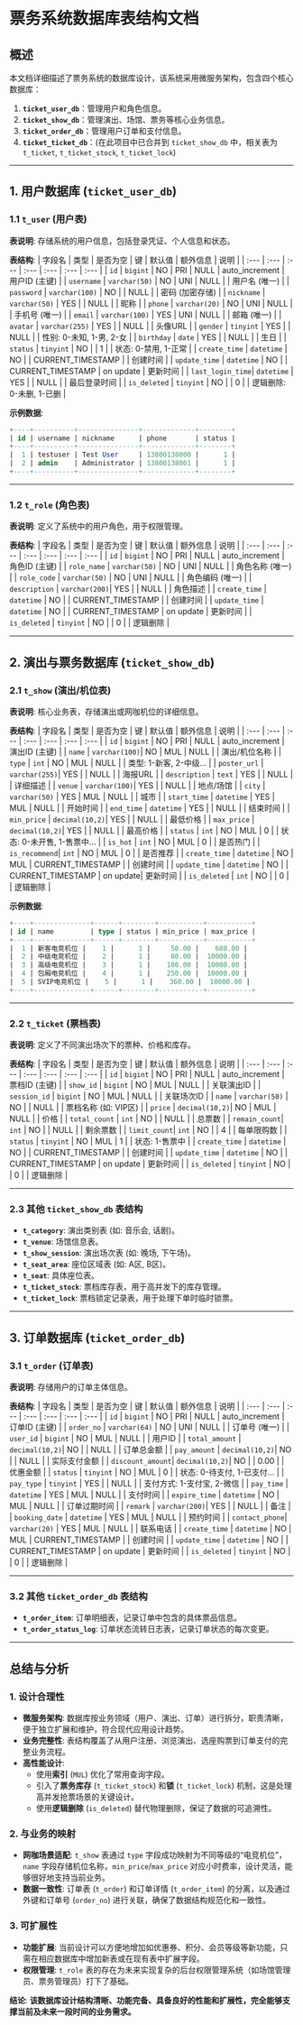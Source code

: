 # 票务系统数据库表结构文档

## 概述

本文档详细描述了票务系统的数据库设计，该系统采用微服务架构，包含四个核心数据库：

1.  **`ticket_user_db`**：管理用户和角色信息。
2.  **`ticket_show_db`**：管理演出、场馆、票务等核心业务信息。
3.  **`ticket_order_db`**：管理用户订单和支付信息。
4.  **`ticket_ticket_db`**：(在此项目中已合并到 `ticket_show_db` 中，相关表为 `t_ticket`, `t_ticket_stock`, `t_ticket_lock`)

---

## 1. 用户数据库 (`ticket_user_db`)

### 1.1 `t_user` (用户表)

**表说明**: 存储系统的用户信息，包括登录凭证、个人信息和状态。

**表结构**:
| 字段名 | 类型 | 是否为空 | 键 | 默认值 | 额外信息 | 说明 |
| :--- | :--- | :--- | :--- | :--- | :--- | :--- |
| `id` | `bigint` | NO | PRI | NULL | auto_increment | 用户ID (主键) |
| `username` | `varchar(50)` | NO | UNI | NULL | | 用户名 (唯一) |
| `password` | `varchar(100)` | NO | | NULL | | 密码 (加密存储) |
| `nickname` | `varchar(50)` | YES | | NULL | | 昵称 |
| `phone` | `varchar(20)` | NO | UNI | NULL | | 手机号 (唯一) |
| `email` | `varchar(100)` | YES | UNI | NULL | | 邮箱 (唯一) |
| `avatar` | `varchar(255)` | YES | | NULL | | 头像URL |
| `gender` | `tinyint` | YES | | NULL | | 性别: 0-未知, 1-男, 2-女 |
| `birthday` | `date` | YES | | NULL | | 生日 |
| `status` | `tinyint` | NO | | 1 | | 状态: 0-禁用, 1-正常 |
| `create_time` | `datetime` | NO | | CURRENT_TIMESTAMP | | 创建时间 |
| `update_time` | `datetime` | NO | | CURRENT_TIMESTAMP | on update | 更新时间 |
| `last_login_time`| `datetime` | YES | | NULL | | 最后登录时间 |
| `is_deleted` | `tinyint` | NO | | 0 | | 逻辑删除: 0-未删, 1-已删 |

**示例数据**:
```sql
+----+----------+---------------+-------------+--------+
| id | username | nickname      | phone       | status |
+----+----------+---------------+-------------+--------+
|  1 | testuser | Test User     | 13800138000 |      1 |
|  2 | admin    | Administrator | 13800138001 |      1 |
+----+----------+---------------+-------------+--------+
```

---

### 1.2 `t_role` (角色表)

**表说明**: 定义了系统中的用户角色，用于权限管理。

**表结构**:
| 字段名 | 类型 | 是否为空 | 键 | 默认值 | 额外信息 | 说明 |
| :--- | :--- | :--- | :--- | :--- | :--- | :--- |
| `id` | `bigint` | NO | PRI | NULL | auto_increment | 角色ID (主键) |
| `role_name` | `varchar(50)` | NO | UNI | NULL | | 角色名称 (唯一) |
| `role_code` | `varchar(50)` | NO | UNI | NULL | | 角色编码 (唯一) |
| `description` | `varchar(200)`| YES | | NULL | | 角色描述 |
| `create_time` | `datetime` | NO | | CURRENT_TIMESTAMP | | 创建时间 |
| `update_time` | `datetime` | NO | | CURRENT_TIMESTAMP | on update | 更新时间 |
| `is_deleted` | `tinyint` | NO | | 0 | | 逻辑删除 |

---

## 2. 演出与票务数据库 (`ticket_show_db`)

### 2.1 `t_show` (演出/机位表)

**表说明**: 核心业务表，存储演出或网咖机位的详细信息。

**表结构**:
| 字段名 | 类型 | 是否为空 | 键 | 默认值 | 额外信息 | 说明 |
| :--- | :--- | :--- | :--- | :--- | :--- | :--- |
| `id` | `bigint` | NO | PRI | NULL | auto_increment | 演出ID (主键) |
| `name` | `varchar(100)`| NO | MUL | NULL | | 演出/机位名称 |
| `type` | `int` | NO | MUL | NULL | | 类型: 1-新客, 2-中级... |
| `poster_url` | `varchar(255)`| YES | | NULL | | 海报URL |
| `description` | `text` | YES | | NULL | | 详细描述 |
| `venue` | `varchar(100)`| YES | | NULL | | 地点/场馆 |
| `city` | `varchar(50)` | YES | MUL | NULL | | 城市 |
| `start_time` | `datetime` | YES | MUL | NULL | | 开始时间 |
| `end_time` | `datetime` | YES | | NULL | | 结束时间 |
| `min_price` | `decimal(10,2)`| YES | | NULL | | 最低价格 |
| `max_price` | `decimal(10,2)`| YES | | NULL | | 最高价格 |
| `status` | `int` | NO | MUL | 0 | | 状态: 0-未开售, 1-售票中... |
| `is_hot` | `int` | NO | MUL | 0 | | 是否热门 |
| `is_recommend`| `int` | NO | MUL | 0 | | 是否推荐 |
| `create_time` | `datetime` | NO | MUL | CURRENT_TIMESTAMP | | 创建时间 |
| `update_time` | `datetime` | NO | | CURRENT_TIMESTAMP | on update| 更新时间 |
| `is_deleted` | `int` | NO | | 0 | | 逻辑删除 |

**示例数据**:
```sql
+----+--------------+------+--------+-----------+-----------+
| id | name         | type | status | min_price | max_price |
+----+--------------+------+--------+-----------+-----------+
|  1 | 新客电竞机位 |    1 |      1 |     50.00 |    680.00 |
|  2 | 中级电竞机位 |    2 |      1 |     80.00 |  10000.00 |
|  3 | 高级电竞机位 |    3 |      1 |    100.00 |  10000.00 |
|  4 | 包厢电竞机位 |    4 |      1 |    250.00 |  10000.00 |
|  5 | SVIP电竞机位 |    5 |      1 |    360.00 |  10000.00 |
+----+--------------+------+--------+-----------+-----------+
```

---

### 2.2 `t_ticket` (票档表)

**表说明**: 定义了不同演出场次下的票种、价格和库存。

**表结构**:
| 字段名 | 类型 | 是否为空 | 键 | 默认值 | 额外信息 | 说明 |
| :--- | :--- | :--- | :--- | :--- | :--- | :--- |
| `id` | `bigint` | NO | PRI | NULL | auto_increment | 票档ID (主键) |
| `show_id` | `bigint` | NO | MUL | NULL | | 关联演出ID |
| `session_id` | `bigint` | NO | MUL | NULL | | 关联场次ID |
| `name` | `varchar(50)` | NO | | NULL | | 票档名称 (如: VIP区) |
| `price` | `decimal(10,2)`| NO | MUL | NULL | | 价格 |
| `total_count` | `int` | NO | | NULL | | 总票数 |
| `remain_count`| `int` | NO | | NULL | | 剩余票数 |
| `limit_count`| `int` | NO | | 4 | | 每单限购数 |
| `status` | `tinyint` | NO | MUL | 1 | | 状态: 1-售票中 |
| `create_time` | `datetime` | NO | | CURRENT_TIMESTAMP | | 创建时间 |
| `update_time` | `datetime` | NO | | CURRENT_TIMESTAMP | on update | 更新时间 |
| `is_deleted` | `tinyint` | NO | | 0 | | 逻辑删除 |

---

### 2.3 其他 `ticket_show_db` 表结构

-   **`t_category`**: 演出类别表 (如: 音乐会, 话剧)。
-   **`t_venue`**: 场馆信息表。
-   **`t_show_session`**: 演出场次表 (如: 晚场, 下午场)。
-   **`t_seat_area`**: 座位区域表 (如: A区, B区)。
-   **`t_seat`**: 具体座位表。
-   **`t_ticket_stock`**: 票档库存表，用于高并发下的库存管理。
-   **`t_ticket_lock`**: 票档锁定记录表，用于处理下单时临时锁票。

---

## 3. 订单数据库 (`ticket_order_db`)

### 3.1 `t_order` (订单表)

**表说明**: 存储用户的订单主体信息。

**表结构**:
| 字段名 | 类型 | 是否为空 | 键 | 默认值 | 额外信息 | 说明 |
| :--- | :--- | :--- | :--- | :--- | :--- | :--- |
| `id` | `bigint` | NO | PRI | NULL | auto_increment | 订单ID (主键) |
| `order_no` | `varchar(64)` | NO | UNI | NULL | | 订单号 (唯一) |
| `user_id` | `bigint` | NO | MUL | NULL | | 用户ID |
| `total_amount` | `decimal(10,2)`| NO | | NULL | | 订单总金额 |
| `pay_amount` | `decimal(10,2)`| NO | | NULL | | 实际支付金额 |
| `discount_amount`| `decimal(10,2)`| NO | | 0.00 | | 优惠金额 |
| `status` | `tinyint` | NO | MUL | 0 | | 状态: 0-待支付, 1-已支付... |
| `pay_type` | `tinyint` | YES | | NULL | | 支付方式: 1-支付宝, 2-微信 |
| `pay_time` | `datetime` | YES | MUL | NULL | | 支付时间 |
| `expire_time` | `datetime` | NO | MUL | NULL | | 订单过期时间 |
| `remark` | `varchar(200)`| YES | | NULL | | 备注 |
| `booking_date` | `datetime` | YES | MUL | NULL | | 预约时间 |
| `contact_phone`| `varchar(20)` | YES | MUL | NULL | | 联系电话 |
| `create_time` | `datetime` | NO | MUL | CURRENT_TIMESTAMP | | 创建时间 |
| `update_time` | `datetime` | NO | | CURRENT_TIMESTAMP | on update | 更新时间 |
| `is_deleted` | `tinyint` | NO | | 0 | | 逻辑删除 |

---

### 3.2 其他 `ticket_order_db` 表结构

-   **`t_order_item`**: 订单明细表，记录订单中包含的具体票品信息。
-   **`t_order_status_log`**: 订单状态流转日志表，记录订单状态的每次变更。

---

## 总结与分析

### 1. **设计合理性**
- **微服务架构**: 数据库按业务领域（用户、演出、订单）进行拆分，职责清晰，便于独立扩展和维护，符合现代应用设计趋势。
- **业务完整性**: 表结构覆盖了从用户注册、浏览演出、选座购票到订单支付的完整业务流程。
- **高性能设计**:
    - 使用**索引** (`MUL`) 优化了常用查询字段。
    - 引入了**票务库存** (`t_ticket_stock`) 和**锁** (`t_ticket_lock`) 机制，这是处理高并发抢票场景的关键设计。
    - 使用**逻辑删除** (`is_deleted`) 替代物理删除，保证了数据的可追溯性。

### 2. **与业务的映射**
- **网咖场景适配**: `t_show` 表通过 `type` 字段成功映射为不同等级的“电竞机位”，`name` 字段存储机位名称，`min_price`/`max_price` 对应小时费率，设计灵活，能够很好地支持当前业务。
- **数据一致性**: 订单表 (`t_order`) 和订单详情 (`t_order_item`) 的分离，以及通过外键和订单号 (`order_no`) 进行关联，确保了数据结构规范化和一致性。

### 3. **可扩展性**
- **功能扩展**: 当前设计可以方便地增加如优惠券、积分、会员等级等新功能，只需在相应数据库中增加新表或在现有表中扩展字段。
- **权限管理**: `t_role` 表的存在为未来实现复杂的后台权限管理系统（如场馆管理员、票务管理员）打下了基础。

**结论**: **该数据库设计结构清晰、功能完备、具备良好的性能和扩展性，完全能够支撑当前及未来一段时间的业务需求。**